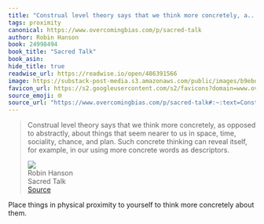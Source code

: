 ```yaml
---
title: "Construal level theory says that we think more concretely, a..."
tags: proximity
canonical: https://www.overcomingbias.com/p/sacred-talk
author: Robin Hanson
book: 24998494
book_title: "Sacred Talk"
book_asin: 
hide_title: true
readwise_url: https://readwise.io/open/486391566
image: https://substack-post-media.s3.amazonaws.com/public/images/b9ebdfb4-7247-4608-9cb3-779fd7e9a0c7_612x356.jpeg
favicon_url: https://s2.googleusercontent.com/s2/favicons?domain=www.overcomingbias.com
source_emoji: 🌐
source_url: "https://www.overcomingbias.com/p/sacred-talk#:~:text=Construal%20level%20theory,words%20as%20descriptors."
---
```


> Construal level theory says that we think more concretely, as opposed to abstractly, about things that seem nearer to us in space, time, sociality, chance, and plan. Such concrete thinking can reveal itself, for example, in our using more concrete words as descriptors.
> <div class="quoteback-footer"><div class="quoteback-avatar"><img class="mini-favicon" src="https://s2.googleusercontent.com/s2/favicons?domain=www.overcomingbias.com"></div><div class="quoteback-metadata"><div class="metadata-inner"><span style="display:none">FROM:</span><div aria-label="Robin Hanson" class="quoteback-author"> Robin Hanson</div><div aria-label="Sacred Talk" class="quoteback-title"> Sacred Talk</div></div></div><div class="quoteback-backlink"><a target="_blank" aria-label="go to the full text of this quotation" rel="noopener" href="https://www.overcomingbias.com/p/sacred-talk#:~:text=Construal%20level%20theory,words%20as%20descriptors." class="quoteback-arrow"> Source</a></div></div>

Place things in physical proximity to yourself to think more concretely about them. 